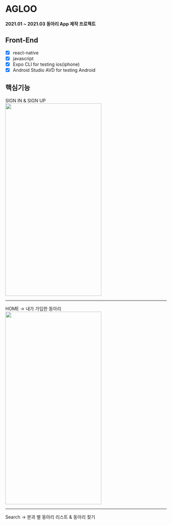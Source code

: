 # AGLOO
__2021.01 ~ 2021.03 동아리 App 제작 프로젝트__
## Front-End
- [x] react-native
- [x] javascript
- [x] Expo CLI for testing ios(iphone)
- [x] Android Studio AVD for testing Android 
  
## 핵심기능

SIGN IN & SIGN UP   
<img src="https://user-images.githubusercontent.com/77534983/110496386-c482f300-8138-11eb-97a7-48c1c0875698.gif" width="300" height="600" />

- - -
HOME -> 내가 가입한 동아리   
<img src="https://user-images.githubusercontent.com/77534983/110771603-07121000-829e-11eb-99a6-128c7f0d0034.gif" width="300" height="600" />

- - -
Search -> 분과 별 동아리 리스트 & 동아리 찾기





    


